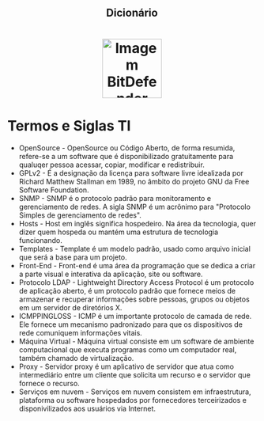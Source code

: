 <!-- Title -->

<p align="center">
  <h2 align="center">Dicionário</h2>
  <h1 align="center"><img src="https://cdn-icons-png.flaticon.com/512/917/917219.png" alt="Imagem BitDefender" width="120"></h1>

  # Termos e Siglas TI
  - OpenSource - OpenSource ou Código Aberto, de forma resumida, refere-se a um software que é disponibilizado gratuitamente para qualuqer pessoa acessar, copiar, modificar e redistribuir.
  - GPLv2 - É a designação da licença para software livre idealizada por Richard Matthew Stallman em 1989, no âmbito do projeto GNU da Free Software Foundation.
  - SNMP - SNMP é o protocolo padrão para monitoramento e gerenciamento de redes. A sigla SNMP é um acrônimo para "Protocolo Simples de gerenciamento de redes".
- Hosts - Host em inglês significa hospedeiro. Na área da tecnologia, quer dizer quem hospeda ou mantém uma estrutura de tecnologia funcionando.
- Templates - Template é um modelo padrão, usado como arquivo inicial que será a base para um projeto.
- Front-End - Front-end é uma área da programação que se dedica a criar a parte visual e interativa da aplicação, site ou software.
- Protocolo LDAP - Lightweight Directory Access Protocol é um protocolo de aplicação aberto, é um protocolo padrão que fornece meios de armazenar e recuperar informações sobre pessoas, grupos ou objetos em um servidor de diretórios X.
- ICMPPINGLOSS - ICMP é um importante protocolo de camada de rede. Ele fornece um mecanismo padronizado para que os dispositivos de rede comuniquem informações vitais. 
- Máquina Virtual - Máquina virtual consiste em um software de ambiente computacional que executa programas como um computador real, também chamado de virtualização.
- Proxy - Servidor proxy é um aplicativo de servidor que atua como intermediário entre um cliente que solicita um recurso e o servidor que fornece o recurso.
- Serviços em nuvem - Serviços em nuvem consistem em infraestrutura, plataforma ou software hospedados por fornecedores terceirizados e disponivilizados aos usuários via Internet.